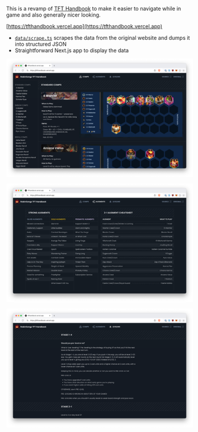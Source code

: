 This is a revamp of [TFT Handbook](https://tfthandbook.com/) to make it easier
to navigate while in game and also generally nicer looking.

[https://tfthandbook.vercel.app](https://tfthandbook.vercel.app)

- [`data/scrape.ts`](data/scrape.ts) scrapes the data from the original website
  and dumps it into structured JSON
- Straightforward Next.js app to display the data

![](screenshots/screenshot1.png)

![](screenshots/screenshot2.png)

![](screenshots/screenshot3.png)
